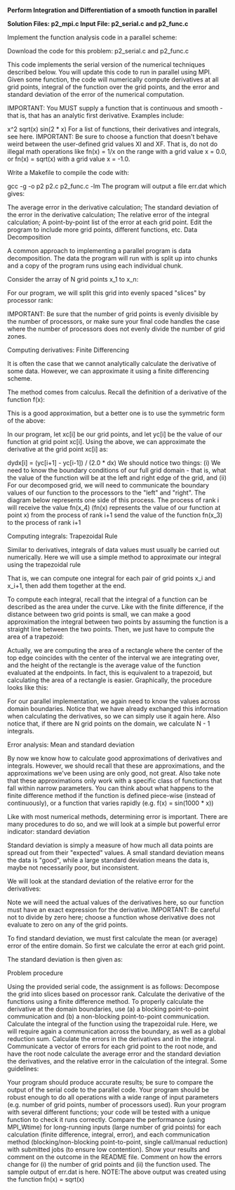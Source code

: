 <b>Perform Integration and Differentiation of a smooth function in parallel
<p>Solution Files: p2_mpi.c
Input File: p2_serial.c and p2_func.c
</b></p>

Implement the function analysis code in a parallel scheme: 

Download the code for this problem: p2_serial.c and p2_func.c

This code implements the serial version of the numerical techniques described below. You will update this code to run in parallel using MPI.
Given some function, the code will numerically compute derivatives at all grid points, integral of the function over the grid points, and the error and standard deviation of the error of the numerical computation.

IMPORTANT: You MUST supply a function that is continuous and smooth - that is, that has an analytic first derivative. Examples include:

 x^2
 sqrt(x)
 sin(2 * x)
For a list of functions, their derivatives and integrals, see here.
IMPORTANT: Be sure to choose a function that doesn't behave weird between the user-defined grid values XI and XF. That is, do not do illegal math operations like fn(x) = 1/x on the range with a grid value x = 0.0, or fn(x) = sqrt(x) with a grid value x = -1.0.

Write a Makefile to compile the code with:

gcc -g -o p2 p2.c p2_func.c -lm
The program will output a file err.dat which gives:

The average error in the derivative calculation;
The standard deviation of the error in the derivative calculation;
The relative error of the integral calculation;
A point-by-point list of the error at each grid point.
Edit the program to include more grid points, different functions, etc.
Data Decomposition

A common approach to implementing a parallel program is data decomposition. The data the program will run with is split up into chunks and a copy of the program runs using each individual chunk.

Consider the array of N grid points x_1 to x_n:

For our program, we will split this grid into evenly spaced "slices" by processor rank:

IMPORTANT: Be sure that the number of grid points is evenly divisible by the number of processors, or make sure your final code handles the case where the number of processors does not evenly divide the number of grid zones.

Computing derivatives: Finite Differencing

It is often the case that we cannot analytically calculate the derivative of some data. However, we can approximate it using a finite differencing scheme.

The method comes from calculus. Recall the definition of a derivative of the function f(x):

This is a good approximation, but a better one is to use the symmetric form of the above:

In our program, let xc[i] be our grid points, and let yc[i] be the value of our function at grid point xc[i]. Using the above, we can approximate the derivative at the grid point xc[i] as:

dydx[i] = (yc[i+1] - yc[i-1]) / (2.0 * dx)
We should notice two things: (i) We need to know the boundary conditions of our full grid domain - that is, what the value of the function will be at the left and right edge of the grid, and (ii) For our decomposed grid, we will need to communicate the boundary values of our function to the processors to the "left" and "right". The diagram below represents one side of this process. The process of rank i will receive the value fn(x_4) (fn(x) represents the value of our function at point x) from the process of rank i+1 send the value of the function fn(x_3) to the process of rank i+1

Computing integrals: Trapezoidal Rule

Similar to derivatives, integrals of data values must usually be carried out numerically. Here we will use a simple method to approximate our integral using the trapezoidal rule

That is, we can compute one integral for each pair of grid points x_i and x_i+1, then add them together at the end.

To compute each integral, recall that the integral of a function can be described as the area under the curve. Like with the finite difference, if the distance between two grid points is small, we can make a good approximation the integral between two points by assuming the function is a straight line between the two points. Then, we just have to compute the area of a trapezoid:

Actually, we are computing the area of a rectangle where the center of the top edge coincides with the center of the interval we are integrating over, and the height of the rectangle is the average value of the function evaluated at the endpoints. In fact, this is equivalent to a trapezoid, but calculating the area of a rectangle is easier. Graphically, the procedure looks like this:

For our parallel implementation, we again need to know the values across domain boundaries. Notice that we have already exchanged this information when calculating the derivatives, so we can simply use it again here. Also notice that, if there are N grid points on the domain, we calculate N - 1 integrals.

Error analysis: Mean and standard deviation

By now we know how to calculate good approximations of derivatives and integrals. However, we should recall that these are approximations, and the approximations we've been using are only good, not great. Also take note that these approximations only work with a specific class of functions that fall within narrow parameters. You can think about what happens to the finite difference method if the function is defined piece-wise (instead of continuously), or a function that varies rapidly (e.g. f(x) = sin(1000 * x))

Like with most numerical methods, determining error is important. There are many procedures to do so, and we will look at a simple but powerful error indicator: standard deviation

Standard deviation is simply a measure of how much all data points are spread out from their "expected" values. A small standard deviation means the data is "good", while a large standard deviation means the data is, maybe not necessarily poor, but inconsistent.

We will look at the standard deviation of the relative error for the derivatives:



Note we will need the actual values of the derivatives here, so our function must have an exact expression for the derivative.
IMPORTANT: Be careful not to divide by zero here; choose a function whose derivative does not evaluate to zero on any of the grid points.

To find standard deviation, we must first calculate the mean (or average) error of the entire domain. So first we calculate the error at each grid point.

The standard deviation is then given as:

Problem procedure

Using the provided serial code, the assignment is as follows:
Decompose the grid into slices based on processor rank.
Calculate the derivative of the functions using a finite difference method. To properly calculate the derivative at the domain boundaries, use (a) a blocking point-to-point communication and (b) a non-blocking point-to-point communication.
Calculate the integral of the function using the trapezoidal rule. Here, we will require again a communication across the boundary, as well as a global reduction sum.
Calculate the errors in the derivatives and in the integral. Communicate a vector of errors for each grid point to the root node, and have the root node calculate the average error and the standard deviation the derivatives, and the relative error in the calculation of the integral.
Some guidelines:

Your program should produce accurate results; be sure to compare the output of the serial code to the parallel code.
Your program should be robust enough to do all operations with a wide range of input parameters (e.g. number of grid points, number of processors used).
Run your program with several different functions; your code will be tested with a unique function to check it runs correctly.
Compare the performance (using MPI_Wtime) for long-running inputs (large number of grid points) for each calculation (finite difference, integral, error), and each communication method (blocking/non-blocking point-to-point, single call/manual reduction) with submitted jobs (to ensure low contention). Show your results and comment on the outcome in the README file. Comment on how the errors change for (i) the number of grid points and (ii) the function used. The sample output of err.dat is here.
NOTE:The above output was created using the function fn(x) = sqrt(x)

